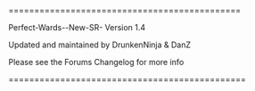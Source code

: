 =============================================

Perfect-Wards--New-SR-            Version 1.4

Updated and maintained by DrunkenNinja & DanZ

Please see the Forums Changelog for more info

==============================================
